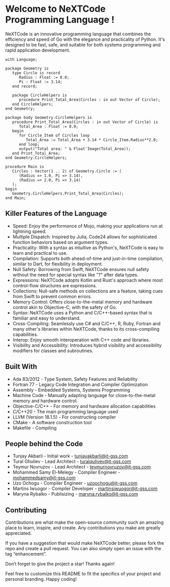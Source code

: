 # Welcome to NeXTCode Programming Language !

NeXTCode is an innovative programming language that combines the efficiency and speed of Go with the elegance and practicality of Python. It's designed to be fast, safe, and suitable for both systems programming and rapid application development.
```
with Language;

package Geometry is
   type Circle is record
      Radius : Float := 0.0;
      Pi : Float := 3.14;
   end record;

   package CircleHelpers is
      procedure Print_Total_Area(Circles : in out Vector of Circle);
   end CircleHelpers;
end Geometry;

package body Geometry.CircleHelpers is
   procedure Print_Total_Area(Circles : in out Vector of Circle) is
      Total_Area : Float := 0.0;
   begin
      for Circle_Item of Circles loop
         Total_Area := Total_Area + 3.14 * Circle_Item.Radius**2.0;
      end loop;
      output("Total area: " & Float'Image(Total_Area));
   end Print_Total_Area;
end Geometry.CircleHelpers;

procedure Main is
   Circles : Vector(1 .. 2) of Geometry.Circle := (
      (Radius => 1.0, Pi => 3.14),
      (Radius => 2.0, Pi => 3.14)
   );
begin
   Geometry.CircleHelpers.Print_Total_Area(Circles);
end Main;

```
## Killer Features of the Language

* Speed: Enjoy the performance of Mojo, making your applications run at lightning speed.
* Multiple Dispatch: Inspired by Julia, Code24 allows for sophisticated function behaviors based on argument types.
* Practicality: With a syntax as intuitive as Python's, NeXTCode is easy to learn and practical to use.
* Compilation: Supports both ahead-of-time and just-in-time compilation, similar to Dart, for flexibility in deployment.
* Null Safety: Borrowing from Swift, NeXTCode ensures null safety without the need for special syntax like "?" after data types.
* Expressions: NeXTCode adopts Kotlin and Rust's approach where most control-flow structures are expressions.
* Collections: Null-safe methods on collections are a feature, taking cues from Swift to prevent common errors.
* Memory Control: Offers close-to-the-metal memory and hardware control akin to Objective-C, with the safety of Go.
* Syntax: NeXTCode uses a Python and C/C++-based syntax that is familiar and easy to understand.
* Cross-Compiling: Seamlessly use C# and C/C++, R, Ruby, Fortran and many other's libraries within NeXTCode, thanks to its cross-compiling capabilities.
* Interop: Enjoy smooth interoperation with C++ code and libraries.
* Visibility and Accessibility: Introduces hybrid visibility and accessibility modifiers for classes and subroutines.

## Built With

* Ada 83/2012 - Type System, Safety Features and Reliability
* Fortran 77 - Legacy Code Integration and Compiler Optimization
* Assembly - Embedded Systems, Systems Programming
* Machine Code - Manually adapting language for close-to-the-metal memory and hardware control.
* Objective-C/C++ - For memory and hardware allocation capabilities
* C/C++20 - The main programming language used
* LLVM (Version 18.1.5) - For constructing compiler
* CMake - A software construction tool
* Makefile - Compiling

## People behind the Code

* Tunjay Akbarli - Initial work - tunjayakbarli@it-gss.com
* Tural Ghuliev - Lead Architect - turalquliyev@it-gss.com
* Teymur Novruzov - Lead Architect - teymurnovruzov@it-gss.com
* Mohammed Samy El-Melegy - Compiler Engineer - mohammedsamy@it-gss.com
* Uzo Ochogu - Compiler Engineer - uzoochogu@it-gss.com
* Martins Iwuogor - Compiler Developer - martinsiwuogor@it-gss.com
* Maryna Rybalko - Publisizing - maryna.rybalko@it-gss.com

## Contributing

Contributions are what make the open-source community such an amazing place to learn, inspire, and create. Any contributions you make are greatly appreciated.

If you have a suggestion that would make NeXTCode better, please fork the repo and create a pull request. You can also simply open an issue with the tag “enhancement”.

Don’t forget to give the project a star! Thanks again!

Feel free to customize this README to fit the specifics of your project and personal branding. Happy coding!
